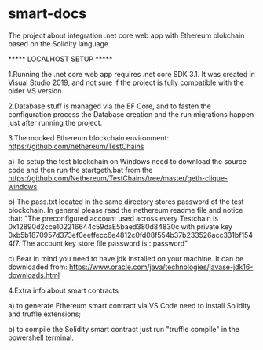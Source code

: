 # smart-docs
The project about integration .net core web app with Ethereum blokchain based on the Solidity language.

***** LOCALHOST SETUP *****

1.Running the .net core web app requires .net core SDK 3.1. It was created in Visual Studio 2019, and not sure if the project is fully compatible with the older VS version.

2.Database stuff is managed via the EF Core, and to fasten the configuration process the Database creation and the run migrations happen just after running the project.


3.The mocked Ethereum blockchain environment:
https://github.com/nethereum/TestChains

a) To setup the test blockchain on Windows need to download the source code and then run the startgeth.bat from the https://github.com/Nethereum/TestChains/tree/master/geth-clique-windows

b) The pass.txt located in the same directory stores password of the test blockchain. In general please read the nethereum readme file and notice that:
"The preconfigured account used across every Testchain is 0x12890d2cce102216644c59daE5baed380d84830c with private key 0xb5b1870957d373ef0eeffecc6e4812c0fd08f554b37b233526acc331bf1544f7.
The account key store file password is : password"

c) Bear in mind you need to have jdk installed on your machine. It can be downloaded from: https://www.oracle.com/java/technologies/javase-jdk16-downloads.html

4.Extra info about smart contracts

a) to generate Ethereum smart contract via VS Code need to install Solidity and truffle extensions;

b) to compile the Solidity smart contract just run "truffle compile" in the powershell terminal.


